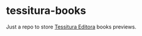 # tessitura-books

Just a repo to store [Tessitura Editora](https://tessituraeditora.com.br) books previews.
